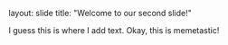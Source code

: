 layout: slide
title: "Welcome to our second slide!"

I guess this is where I add text.
Okay, this is memetastic! 
